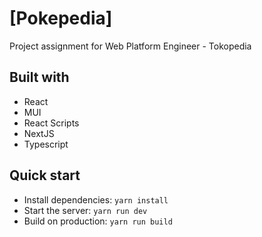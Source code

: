 # [Pokepedia]

Project assignment for Web Platform Engineer - Tokopedia

## Built with

- React
- MUI
- React Scripts
- NextJS
- Typescript

## Quick start

- Install dependencies: `yarn install`
- Start the server: `yarn run dev`
- Build on production: `yarn run build`

